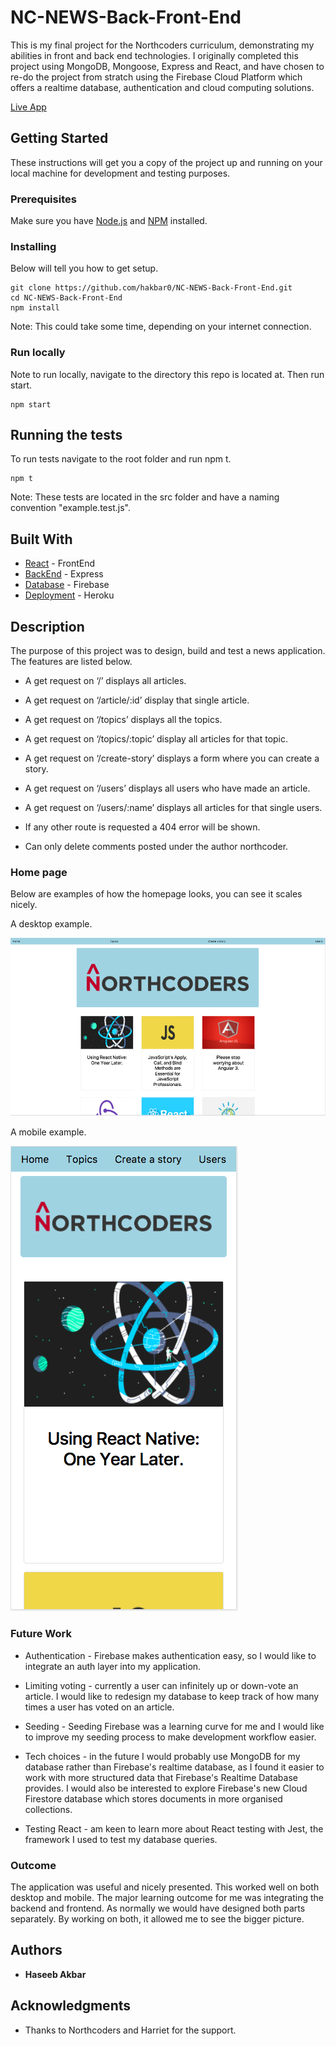 # NC-NEWS-Back-Front-End

This is my final project for the Northcoders curriculum, demonstrating my abilities in front and back end technologies. I originally completed this project using MongoDB, Mongoose, Express and React, and have chosen to re-do the project from stratch using the Firebase Cloud Platform which offers a realtime database, authentication and cloud computing solutions.

[Live App](https://nc-news-test-2.herokuapp.com/)

## Getting Started

These instructions will get you a copy of the project up and running on your local machine for development and testing purposes.

### Prerequisites

Make sure you have [Node.js](https://nodejs.org/en/) and [NPM](https://www.npmjs.com/) installed.

### Installing

Below will tell you how to get setup.

```
git clone https://github.com/hakbar0/NC-NEWS-Back-Front-End.git
cd NC-NEWS-Back-Front-End
npm install
```

Note: This could take some time, depending on your internet connection.

### Run locally

Note to run locally, navigate to the directory this repo is located at. Then run start. 

```
npm start
```

## Running the tests

To run tests navigate to the root folder and run npm t.

```
npm t
```
Note: These tests are located in the src folder and have a naming convention "example.test.js".

## Built With

* [React](https://reactjs.org) - FrontEnd
* [BackEnd](https://expressjs.com) - Express
* [Database](https://firebase.google.com) - Firebase
* [Deployment](https://dashboard.heroku.com/login) - Heroku

## Description

The purpose of this project was to design, build and test a news application. The features are listed below.

*   A get request on ‘/’ displays all articles.
*   A get request on ‘/article/:id’ display that single article.
*   A get request on ‘/topics’ displays all the topics.
*   A get request on ‘/topics/:topic’ display all articles for that topic.
*   A get request on ‘/create-story’ displays a form where you can create a story. 
*   A get request on ‘/users’ displays all users who have made an article.
*   A get request on ‘/users/:name’ displays all articles for that single users.
*   If any other route is requested a 404 error will be shown.

*   Can only delete comments posted under the author northcoder.

### Home page

Below are examples of how the homepage looks, you can see it scales nicely.

A desktop example.

![alt text](/Images/hdArticle.png)

A mobile example.

![alt text](/Images/mobileArticle.png)

### Future Work

* Authentication - Firebase makes authentication easy, so I would like to integrate an auth layer into my application.

* Limiting voting - currently a user can infinitely up or down-vote an article. I would like to redesign my database to keep track of how many times a user has voted on an article.

* Seeding - Seeding Firebase was a learning curve for me and I would like to improve my seeding process to make development workflow easier.

* Tech choices - in the future I would probably use MongoDB for my database rather than Firebase's realtime database, as I found it easier to work with more structured data that Firebase's Realtime Database provides. I would also be interested to explore Firebase's new Cloud Firestore database which stores documents in more organised collections.

* Testing React - am keen to learn more about React testing with Jest, the framework I used to test my database queries.

### Outcome

The application was useful and nicely presented. This worked well on both desktop and mobile. The major learning outcome for me was integrating the backend and frontend. As normally we would have designed both parts separately. By working on both, it allowed me to see the bigger picture. 

## Authors

* **Haseeb Akbar**

## Acknowledgments

* Thanks to Northcoders and Harriet for the support.
